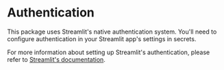 # Authentication

This package uses Streamlit's native authentication system. You'll need to configure authentication in your Streamlit app's settings in secrets.

For more information about setting up Streamlit's authentication, please refer to [Streamlit's documentation](https://docs.streamlit.io/develop/api-reference/utilities/st.experimental_user).
